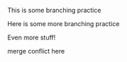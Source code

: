 This is some branching practice

Here is some more branching practice 

Even more stuff!

merge conflict here
